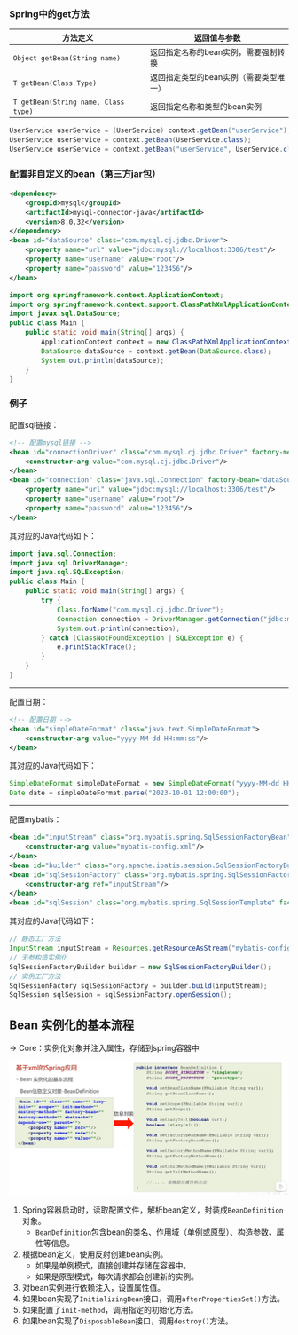 ### Spring中的get方法
| 方法定义 | 返回值与参数 |
| --- | --- |
| `Object getBean(String name)` | 返回指定名称的bean实例，需要强制转换 |
| `T getBean(Class Type)` | 返回指定类型的bean实例（需要类型唯一） |
| `T getBean(String name, Class type) ` | 返回指定名称和类型的bean实例 |

```Java
UserService userService = (UserService) context.getBean("userService");
UserService userService = context.getBean(UserService.class);
UserService userService = context.getBean("userService", UserService.class);
``` 

### 配置非自定义的bean（第三方jar包）
```xml
<dependency>
    <groupId>mysql</groupId>
    <artifactId>mysql-connector-java</artifactId>
    <version>8.0.32</version>
</dependency>
<bean id="dataSource" class="com.mysql.cj.jdbc.Driver">
    <property name="url" value="jdbc:mysql://localhost:3306/test"/>
    <property name="username" value="root"/>
    <property name="password" value="123456"/>
</bean>
```
```Java
import org.springframework.context.ApplicationContext;
import org.springframework.context.support.ClassPathXmlApplicationContext;
import javax.sql.DataSource;
public class Main {
    public static void main(String[] args) {
        ApplicationContext context = new ClassPathXmlApplicationContext("applicationContext.xml");
        DataSource dataSource = context.getBean(DataSource.class);
        System.out.println(dataSource);
    }
}
```

### 例子
配置sql链接：
```xml
<!-- 配置mysql链接 -->
<bean id="connectionDriver" class="com.mysql.cj.jdbc.Driver" factory-method="forName">
    <constructor-arg value="com.mysql.cj.jdbc.Driver"/>
</bean>
<bean id="connection" class="java.sql.Connection" factory-bean="dataSource" factory-method="getConnection">
    <property name="url" value="jdbc:mysql://localhost:3306/test"/>
    <property name="username" value="root"/>
    <property name="password" value="123456"/>
</bean>
```
其对应的Java代码如下：
```Java
import java.sql.Connection;
import java.sql.DriverManager;
import java.sql.SQLException;
public class Main {
    public static void main(String[] args) {
        try {
            Class.forName("com.mysql.cj.jdbc.Driver");
            Connection connection = DriverManager.getConnection("jdbc:mysql://localhost:3306/test", "root", "123456");
            System.out.println(connection);
        } catch (ClassNotFoundException | SQLException e) {
            e.printStackTrace();
        }
    }
}
```
---
配置日期：
```xml
<!-- 配置日期 -->
<bean id="simpleDateFormat" class="java.text.SimpleDateFormat">
    <constructor-arg value="yyyy-MM-dd HH:mm:ss"/>
</bean>
```
其对应的Java代码如下：
```Java
SimpleDateFormat simpleDateFormat = new SimpleDateFormat("yyyy-MM-dd HH:mm:ss");
Date date = simpleDateFormat.parse("2023-10-01 12:00:00");
```
---
配置mybatis：
```xml
<bean id="inputStream" class="org.mybatis.spring.SqlSessionFactoryBean" factory-method="getResourceAsStream">
    <constructor-arg value="mybatis-config.xml"/>
</bean>
<bean id="builder" class="org.apache.ibatis.session.SqlSessionFactoryBuilder" factory-method="newInstance"/>
<bean id="sqlSessionFactory" class="org.mybatis.spring.SqlSessionFactoryBean" factory-bean="builder" factory-method="build">
    <constructor-arg ref="inputStream"/>
</bean>
<bean id="sqlSession" class="org.mybatis.spring.SqlSessionTemplate" factory-bean="sqlSessionFactory" factory-method="openSession"/>
```
其对应的Java代码如下：
```Java
// 静态工厂方法
InputStream inputStream = Resources.getResourceAsStream("mybatis-config.xml");
// 无参构造实例化
SqlSessionFactoryBuilder builder = new SqlSessionFactoryBuilder();
// 实例工厂方法
SqlSessionFactory sqlSessionFactory = builder.build(inputStream);
SqlSession sqlSession = sqlSessionFactory.openSession();
```

## Bean 实例化的基本流程
-> Core：实例化对象并注入属性，存储到spring容器中

![bean deinition](./Images/bean%20definition.png)

1. Spring容器启动时，读取配置文件，解析bean定义，封装成`BeanDefinition`对象。
   - `BeanDefinition`包含bean的类名、作用域（单例或原型）、构造参数、属性等信息。
2. 根据bean定义，使用反射创建bean实例。
   - 如果是单例模式，直接创建并存储在容器中。
   - 如果是原型模式，每次请求都会创建新的实例。
3. 对bean实例进行依赖注入，设置属性值。
4. 如果bean实现了`InitializingBean`接口，调用`afterPropertiesSet()`方法。
5. 如果配置了`init-method`，调用指定的初始化方法。
6. 如果bean实现了`DisposableBean`接口，调用`destroy()`方法。

